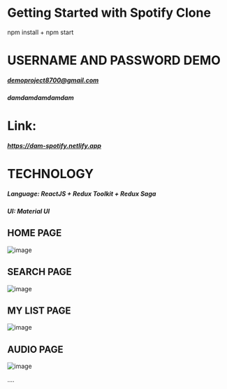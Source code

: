# Getting Started with Spotify Clone    
npm install + npm start

# USERNAME AND PASSWORD DEMO
##### demoproject8700@gmail.com
##### damdamdamdamdam

# Link: 
##### https://dam-spotify.netlify.app

# TECHNOLOGY
##### Language: ReactJS + Redux Toolkit + Redux Saga
##### UI: Material UI

## HOME PAGE
![image](https://user-images.githubusercontent.com/69571824/133356404-bb8a7b72-ee40-459d-bbeb-33ac00f8cf79.png)

## SEARCH PAGE
![image](https://user-images.githubusercontent.com/69571824/133356497-8d9d96c2-1f1e-4a9b-a933-ab5fb813908e.png)

## MY LIST PAGE
![image](https://user-images.githubusercontent.com/69571824/133356561-64396e5a-cc9b-4b80-badb-1b44b67013af.png)

## AUDIO PAGE
![image](https://user-images.githubusercontent.com/69571824/133356701-14b0bd20-df27-4b9a-bd52-f41b6576327c.png)

....
